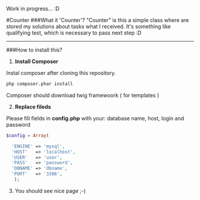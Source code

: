 Work in progress... :D 

#Counter
###What it 'Counter'? 
"Counter" is this a simple class where are stored my solutions about tasks what I received.  It's something like qualifying test, which is necessary to pass next step :D
____
###How to install this?
1. **Install Composer** 

  Instal composer after cloning this repository.
  ```sh
  php composer.phar install
  ```
  Composer should download twig framewoork ( for templates ) 

2. **Replace fileds**
   
  Please fill fields in **config.php** with your: database name, host, login and password 
     
  ```php
  $config = Array(
  
    'ENGINE' => 'mysql',
    'HOST'   => 'localhost',
    'USER'   => 'user',
    'PASS'   => 'password',
    'DBNAME' => 'dbname',
    'PORT'   => '3306',
     );
  ```
3. You should see nice page ;-)
